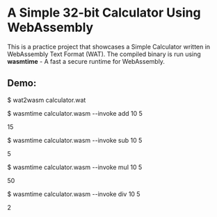 # A Simple 32-bit Calculator Using WebAssembly

This is a practice project that showcases a Simple Calculator written in WebAssembly Text Format (WAT). The compiled binary is run using **wasmtime** - A fast a secure runtime for WebAssembly.

## Demo:

$ wat2wasm calculator.wat

$ wasmtime calculator.wasm --invoke add 10 5

15

$ wasmtime calculator.wasm --invoke sub 10 5

5

$ wasmtime calculator.wasm --invoke mul 10 5

50

$ wasmtime calculator.wasm --invoke div 10 5

2
